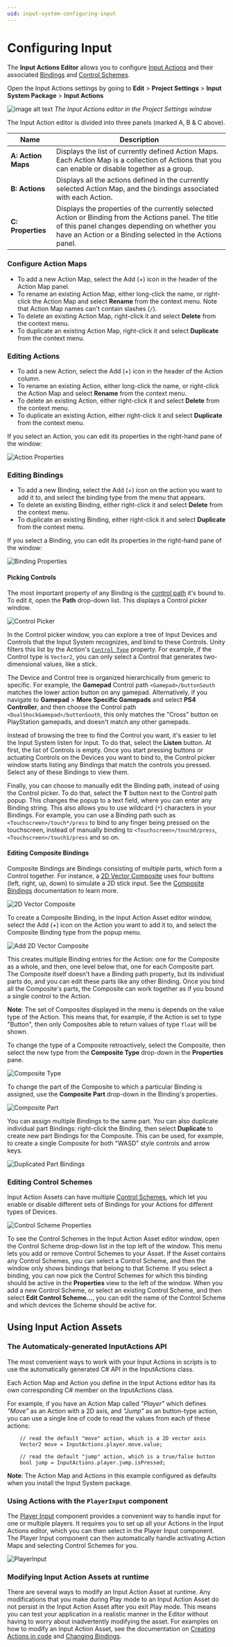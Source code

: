 ```yaml
---
uid: input-system-configuring-input
---
```

# Configuring Input

The **Input Actions Editor** allows you to configure [Input Actions](Actions.md) and their associated [Bindings](ActionBindings.md) and [Control Schemes](ActionBindings.md#control-schemes).

Open the Input Actions settings by going to **Edit** > **Project Settings** > **Input System Package** > **Input Actions**

![image alt text](./Images/ProjectSettingsInputActions.png)
*The Input Actions editor in the Project Settings window*



The Input Action editor is divided into three panels (marked A, B & C above).

|Name|Description|
|-|-|
|**A: Action Maps**|Displays the list of currently defined Action Maps. Each Action Map is a collection of Actions that you can enable or disable together as a group.|
|**B: Actions**|Displays all the actions defined in the currently selected Action Map, and the bindings associated with each Action.|
|**C: Properties**|Displays the properties of the currently selected Action or Binding from the Actions panel. The title of this panel changes depending on whether you have an Action or a Binding selected in the Actions panel.|

### Configure Action Maps



* To add a new Action Map, select the Add (+) icon in the header of the Action Map panel.
* To rename an existing Action Map, either long-click the name, or right-click the Action Map and select __Rename__ from the context menu. Note that Action Map names can't contain slashes  (`/`).
* To delete an existing Action Map, right-click it and select __Delete__ from the context menu.
* To duplicate an existing Action Map, right-click it and select __Duplicate__ from the context menu.

### Editing Actions

* To add a new Action, select the Add (+) icon in the header of the Action column.
* To rename an existing Action, either long-click the name, or right-click the Action Map and select __Rename__ from the context menu.
* To delete an existing Action, either right-click it and select __Delete__ from the context menu.
* To duplicate an existing Action, either right-click it and select __Duplicate__ from the context menu.

If you select an Action, you can edit its properties in the right-hand pane of the window:

![Action Properties](Images/ActionProperties.png)

### Editing Bindings

* To add a new Binding, select the Add (+) icon on the action you want to add it to, and select the binding type from the menu that appears.
* To delete an existing Binding, either right-click it and select __Delete__ from the context menu.
* To duplicate an existing Binding, either right-click it and select __Duplicate__ from the context menu.

If you select a Binding, you can edit its properties in the right-hand pane of the window:

![Binding Properties](Images/BindingProperties.png)

#### Picking Controls

The most important property of any Binding is the [control path](Controls.md#control-paths) it's bound to. To edit it, open the __Path__ drop-down list. This displays a Control picker window.

![Control Picker](Images/InputControlPicker.png)

In the Control picker window, you can explore a tree of Input Devices and Controls that the Input System recognizes, and bind to these Controls. Unity filters this list by the Action's [`Control Type`](../api/UnityEngine.InputSystem.InputAction.html#UnityEngine_InputSystem_InputAction_expectedControlType) property. For example, if the Control type is `Vector2`, you can only select a Control that generates two-dimensional values, like a stick.

The Device and Control tree is organized hierarchically from generic to specific. For example, the __Gamepad__ Control path `<Gamepad>/buttonSouth` matches the lower action button on any gamepad. Alternatively, if you navigate to __Gamepad__ > __More Specific Gamepads__ and select __PS4 Controller__, and then choose the Control path `<DualShockGamepad>/buttonSouth`, this only matches the "Cross" button on PlayStation gamepads, and doesn't match any other gamepads.

Instead of browsing the tree to find the Control you want, it's easier to let the Input System listen for input. To do that, select the __Listen__ button. At first, the list of Controls is empty. Once you start pressing buttons or actuating Controls on the Devices you want to bind to, the Control picker window starts listing any Bindings that match the controls you pressed. Select any of these Bindings to view them.

Finally, you can choose to manually edit the Binding path, instead of using the Control picker. To do that, select the __T__ button next to the Control path popup. This changes the popup to a text field, where you can enter any Binding string. This also allows you to use wildcard (`*`) characters in your Bindings. For example, you can use a Binding path such as `<Touchscreen>/touch*/press` to bind to any finger being pressed on the touchscreen, instead of manually binding to `<Touchscreen>/touch0/press`, `<Touchscreen>/touch1/press` and so on.

#### Editing Composite Bindings

Composite Bindings are Bindings consisting of multiple parts, which form a Control together. For instance, a [2D Vector Composite](ActionBindings.md#2d-vector) uses four buttons (left, right, up, down) to simulate a 2D stick input. See the [Composite Bindings](ActionBindings.md#composite-bindings) documentation to learn more.

![2D Vector Composite](./Images/2DVectorComposite.png)

To create a Composite Binding, in the Input Action Asset editor window, select the Add (+) icon on the Action you want to add it to, and select the Composite Binding type from the popup menu.

![Add 2D Vector Composite](./Images/Add2DVectorComposite.png)

This creates multiple Binding entries for the Action: one for the Composite as a whole, and then, one level below that, one for each Composite part. The Composite itself doesn't have a Binding path property, but its individual parts do, and you can edit these parts like any other Binding. Once you bind all the Composite's parts, the Composite can work together as if you bound a single control to the Action.

**Note**: The set of Composites displayed in the menu is depends on the value type of the Action. This means that, for example, if the Action is set to type "Button", then only Composites able to return values of type `float` will be shown.

To change the type of a Composite retroactively, select the Composite, then select the new type from the **Composite Type** drop-down in the **Properties** pane.

![Composite Type](./Images/CompositeType.png)

To change the part of the Composite to which a particular Binding is assigned, use the **Composite Part** drop-down in the Binding's properties.

![Composite Part](./Images/CompositePart.png)

You can assign multiple Bindings to the same part. You can also duplicate individual part Bindings: right-click the Binding, then select **Duplicate** to create new part Bindings for the Composite. This can be used, for example, to create a single Composite for both "WASD" style controls and arrow keys.

![Duplicated Part Bindings](./Images/DuplicatedPartBindings.png)

### Editing Control Schemes

Input Action Assets can have multiple [Control Schemes](ActionBindings.md#control-schemes), which let you enable or disable different sets of Bindings for your Actions for different types of Devices.

![Control Scheme Properties](Images/ControlSchemeProperties.png)

To see the Control Schemes in the Input Action Asset editor window, open the Control Scheme drop-down list in the top left of the window. This menu lets you add or remove Control Schemes to your Asset. If the Asset contains any Control Schemes, you can select a Control Scheme, and then the window only shows bindings that belong to that Scheme. If you select a binding, you can now pick the Control Schemes for which this binding should be active in the __Properties__ view to the left of the window. When you add a new Control Scheme, or select an existing Control Scheme, and then select __Edit Control Scheme…__, you can edit the name of the Control Scheme and which devices the Scheme should be active for.

## Using Input Action Assets

### The Automaticaly-generated InputActions API

The most convenient ways to work with your Input Actions in scripts is to use the automatically generated C# API in the InputActions class.

Each Action Map and Action you define in the Input Actions editor has its own corresponding C# member on the InputActions class.

For example, if you have an Action Map called *"Player"* which defines *"Move"* as an Action with a 2D axis, and *"Jump"* as an button-type action, you can use a single line of code to read the values from each of these actions:

```
    // read the default "move" action, which is a 2D vector axis
    Vector2 move = InputActions.player.move.value;

    // read the default "jump" action, which is a true/false button
    bool jump = InputActions.player.jump.isPressed;
```

**Note**: The Action Map and Actions in this example configured as defaults when you install the Input System package.

### Using Actions with the `PlayerInput` component

The [Player Input](PlayerInput.md) component provides a convenient way to handle input for one or multiple players. It requires you to set up all your Actions in the Input Actions editor, which you can then select in the Player Input component. The Player Input component can then automatically handle activating Action Maps and selecting Control Schemes for you.

![PlayerInput](Images/PlayerInput.png)

### Modifying Input Action Assets at runtime

There are several ways to modify an Input Action Asset at runtime. Any modifications that you make during Play mode to an Input Action Asset do not persist in the Input Action Asset after you exit Play mode. This means you can test your application in a realistic manner in the Editor without having to worry about inadvertently modifying the asset. For examples on how to modify an Input Action Asset, see the documentation on [Creating Actions in code](Actions.md#creating-actions-in-code) and [Changing Bindings](ActionBindings.md#changing-bindings).
